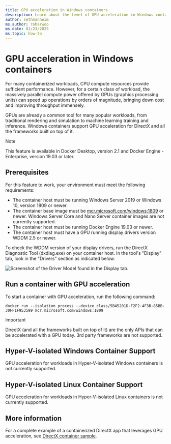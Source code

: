 ```yaml
---
title: GPU acceleration in Windows containers
description: Learn about the level of GPU acceleration in Windows containers.
author: sethmanheim
ms.author: roharwoo
ms.date: 01/23/2025
ms.topic: how-to
---
```


# GPU acceleration in Windows containers

For many containerized workloads, CPU compute resources provide sufficient performance. However, for a certain class of workload, the massively parallel compute power offered by GPUs (graphics processing units) can speed up operations  by orders of magnitude, bringing down cost and improving throughput immensely.

GPUs are already a common tool for many popular workloads, from traditional rendering and simulation to machine learning training and inference. Windows containers support GPU acceleration for DirectX and all the frameworks built on top of it.

> [!NOTE]
> This feature is available in Docker Desktop, version 2.1 and Docker Engine - Enterprise, version 19.03 or later.

## Prerequisites

For this feature to work, your environment must meet the following requirements:

- The container host must be running Windows Server 2019 or Windows 10, version 1809 or newer.
- The container base image must be [mcr.microsoft.com/windows:1809](https://hub.docker.com/r/microsoft/windows) or newer. Windows Server Core and Nano Server container images are not currently supported.
- The container host must be running Docker Engine 19.03 or newer.
- The container host must have a GPU running display drivers version WDDM 2.5 or newer.

To check the WDDM version of your display drivers, run the DirectX Diagnostic Tool (dxdiag.exe) on your container host. In the tool's "Display" tab, look in the "Drivers" section as indicated below.

![Screenshot of the Driver Model found in the Display tab.](media/dxdiag.png)

## Run a container with GPU acceleration

To start a container with GPU acceleration, run the following command:

```shell
docker run --isolation process --device class/5B45201D-F2F2-4F3B-85BB-30FF1F953599 mcr.microsoft.com/windows:1809
```

> [!IMPORTANT]
> DirectX (and all the frameworks built on top of it) are the only APIs that can be accelerated with a GPU today. 3rd party frameworks are not supported.

## Hyper-V-isolated Windows Container Support

GPU acceleration for workloads in Hyper-V-isolated Windows containers is not currently supported.

## Hyper-V-isolated Linux Container Support

GPU acceleration for workloads in Hyper-V-isolated Linux containers is not currently supported.

## More information

For a complete example of a containerized DirectX app that leverages GPU acceleration, see [DirectX container sample](https://github.com/MicrosoftDocs/Virtualization-Documentation/tree/master/windows-container-samples/directx).
